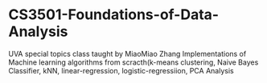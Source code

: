 # CS3501-Foundations-of-Data-Analysis
UVA special topics class taught by MiaoMiao Zhang
Implementations of Machine learning algorithms from scracth(k-means clustering, Naive Bayes Classifier, kNN, linear-regression, logistic-regressiion, PCA Analysis
